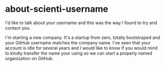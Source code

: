 # about-scienti-username
I'd like to talk about your username and this was the way I found to try and contact you.

I'm starting a new company. It's a startup from zero, totally bootstraped and your GitHub username matches the company name. I've seen that your account is idle for several years and I would like to know if you would mind to kindly transfer the name your using so we can start a properly named organization on GitHub.
